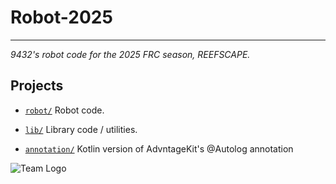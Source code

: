# Robot-2025

---
_9432's robot code for the 2025 FRC season, REEFSCAPE._

## Projects

- [`robot/`](robot/src/main/kotlin/org/team9432/frc2025/robot) Robot code.

- [`lib/`](robot/src/main/kotlin/org/team9432/frc2025/lib) Library code / utilities.

- [`annotation/`](annotation/src/main/kotlin/org/team9432/annotation) Kotlin version of AdvntageKit's @Autolog
  annotation

![Team Logo](https://github.com/Team-8-bit/2024-Sonic/assets/87742096/9f2b265a-bd20-4c62-a7e0-9c9973b29a20)
